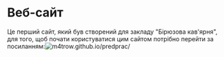 # Веб-сайт
Це перший сайт, який був створений для закладу "Бірюзова кав'ярня", для того, щоб почати користуватися цим сайтом потрібно перейти за посиланням:![m4trow.github.io/predprac/](m4trow.github.io/predprac/)
